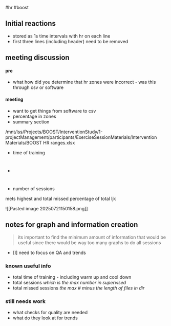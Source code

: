 #hr #boost 

## Initial reactions
- stored as 1s time intervals with hr on each line
- first three lines (including header) need to be removed

## meeting discussion

#### pre
- what how did you determine that hr zones were incorrect - was this through csv or software

#### meeting 
- want to  get things from software to csv
- percentage in zones
- summary section

/mnt/lss/Projects/BOOST/InterventionStudy/1-projectManagement/participants/ExerciseSessionMaterials/Intervention Materials/BOOST HR ranges.xlsx


- time of training 
- # 
- number of sessions

mets
highest and total missed
 percentage of total ljk

![[Pasted image 20250721150158.png]]





## notes for graph and information creation

> its important to find the minimum amount of information that would be useful since there would be way too many graphs to do all sessions

- [I] need to focus on QA and trends

### known useful info
- total time of training - including warm up and cool down
- total sessions *which is the max number in supervised*
- total missed sessions *the max # minus the length of files in dir*

### still needs work
- what checks for quality are needed
- what do they look at for trends




